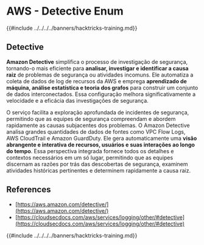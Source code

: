 # AWS - Detective Enum

{{#include ../../../../banners/hacktricks-training.md}}

## Detective

**Amazon Detective** simplifica o processo de investigação de segurança, tornando-o mais eficiente para **analisar, investigar e identificar a causa raiz** de problemas de segurança ou atividades incomuns. Ele automatiza a coleta de dados de log de recursos da AWS e emprega **aprendizado de máquina, análise estatística e teoria dos grafos** para construir um conjunto de dados interconectados. Essa configuração melhora significativamente a velocidade e a eficácia das investigações de segurança.

O serviço facilita a exploração aprofundada de incidentes de segurança, permitindo que as equipes de segurança compreendam e abordem rapidamente as causas subjacentes dos problemas. O Amazon Detective analisa grandes quantidades de dados de fontes como VPC Flow Logs, AWS CloudTrail e Amazon GuardDuty. Ele gera automaticamente uma **visão abrangente e interativa de recursos, usuários e suas interações ao longo do tempo**. Essa perspectiva integrada fornece todos os detalhes e contextos necessários em um só lugar, permitindo que as equipes discernam as razões por trás das descobertas de segurança, examinem atividades históricas pertinentes e determinem rapidamente a causa raiz.

## References

- [https://aws.amazon.com/detective/](https://aws.amazon.com/detective/)
- [https://cloudsecdocs.com/aws/services/logging/other/#detective](https://cloudsecdocs.com/aws/services/logging/other/#detective)

{{#include ../../../../banners/hacktricks-training.md}}
